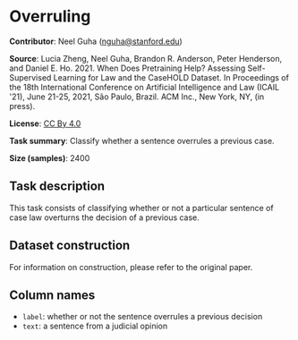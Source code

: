 # Overruling

**Contributor**: Neel Guha (nguha@stanford.edu)

**Source**: Lucia Zheng, Neel Guha, Brandon R. Anderson, Peter Henderson, and Daniel E. Ho. 2021. When Does Pretraining Help? Assessing Self-Supervised Learning for Law and the CaseHOLD Dataset. In Proceedings of the 18th International Conference on Artificial Intelligence and Law (ICAIL '21), June 21-25, 2021, São Paulo, Brazil. ACM Inc., New York, NY, (in press).

**License**: [CC By 4.0](https://creativecommons.org/licenses/by/4.0/)

**Task summary**: Classify whether a sentence overrules a previous case.

**Size (samples)**: 2400

## Task description

This task consists of classifying whether or not a particular sentence of case law overturns the decision of a previous case.

## Dataset construction

For information on construction, please refer to the original paper.


## Column names

- `label`: whether or not the sentence overrules a previous decision
- `text`: a sentence from a judicial opinion